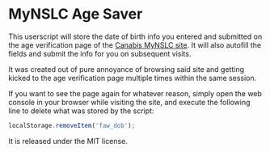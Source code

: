 # MyNSLC Age Saver

This userscript will store the date of birth info you entered and submitted on
the age verification page of the [Canabis MyNSLC site](https://cannabis.mynslc.com/).
It will also autofill the fields and submit the info for you on subsequent
visits.

It was created out of pure annoyance of browsing said site and getting kicked to
the age verification page multiple times within the same session.

If you want to see the page again for whatever reason, simply open the web
console in your browser while visiting the site, and execute the following line
to delete what was stored by the script:

```javascript
localStorage.removeItem('faw_dob');
```

It is released under the MIT license.
